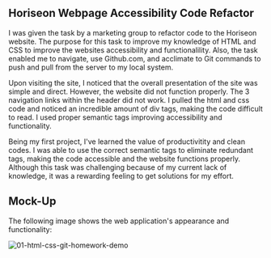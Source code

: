 


## Horiseon Webpage Accessibility Code Refactor

I was given the task by a marketing group to refactor code to the Horiseon website. The purpose for this task to improve my knowledge of HTML and CSS to improve the websites accessibility and functionalility. Also, the task enabled me to navigate, use Github.com, and acclimate to Git commands to push and pull from the server to my local system. 

Upon visiting the site, I noticed that the overall presentation of the site was simple and direct. However, the website did not function properly. The 3 navigation links within the header did not work. I pulled the html and css code and noticed an incredible amount of div tags, making the code difficult to read. I used proper semantic tags improving accessibility and functionality.

Being my first project, I've learned the value of productivitity and clean codes. I was able to use the correct semantic tags to eliminate redundant tags, making the code accessible and the website functions properly. Although this task was challenging because of my current lack of knowledge, it was a rewarding feeling to get solutions for my effort. 
 

## Mock-Up

The following image shows the web application's appearance and functionality:


![01-html-css-git-homework-demo](https://github.com/DirtyRice901/Code-Refactor-1/assets/136393852/d9a7f800-0459-471d-ae2d-4765a2c0f8b4)






